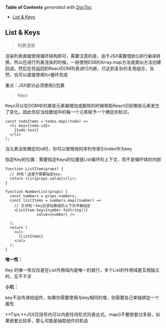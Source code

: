 <!-- START doctoc generated TOC please keep comment here to allow auto update -->
<!-- DON'T EDIT THIS SECTION, INSTEAD RE-RUN doctoc TO UPDATE -->
**Table of Contents**  *generated with [DocToc](https://github.com/thlorenz/doctoc)*

- [List & Keys](#list--keys)

<!-- END doctoc generated TOC please keep comment here to allow auto update -->

## List & Keys

> 列表渲染

渲染列表直接使用循环结构即可，需要注意的是，由于JSX需要借助()进行编译转换，所以在进行列表渲染的时候，一般使用ES6的Array.map方法或类似方法创建回调，然后在将返回的ReactDOM列表进行内嵌，已达到复杂的复用组合，当然，也可以直接使用for循环完成

重点：JSX部分必须使用()包裹

> Keys

Keys可以在DOM中的某些元素被增加或删除的时候帮助React识别哪些元素发生了变化。因此你应当给数组中的每一个元素赋予一个确定的标识。

	const todoItems = todos.map((todo) =>
	  <li key={todo.id}>
	    {todo.text}
	  </li>
	);

当元素没有确定的id时，你可以使用他的序列号索引index作为key

指定Key的位置：需要指定Keys的位置是List循环的上下文，而不是循环体的内部

	function ListItem(props) {
	  // 对啦！这里不需要指定key:
	  return <li>{props.value}</li>;
	}
	
	function NumberList(props) {
	  const numbers = props.numbers;
	  const listItems = numbers.map((number) =>
	    // 又对啦！key应该在数组的上下文中被指定
	    <ListItem key={number.toString()}
	              value={number} />
	
	  );
	  return (
	    <ul>
	      {listItems}
	    </ul>
	  );
	}

**唯一性：**

Key 的唯一性仅仅是在List作用域内是唯一的就行，多个List的作用域是互相独立的，互不干涉

**小坑：**

key不会传递给组件，如果你需要使用与key相同的值，则需要自己单独绑定一个属性



**Tips:**JSX花括号内可以内嵌任何形式的表达式。map()不要嵌套过多层，如果嵌套比较多，那么可能是抽取组件的机会






